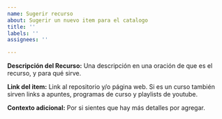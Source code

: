 ```yaml
---
name: Sugerir recurso
about: Sugerir un nuevo item para el catalogo
title: ''
labels: ''
assignees: ''

---
```


**Descripción del Recurso:**
Una descripción en una oración de que es el recurso, y para qué sirve.

**Link del item:**
Link al repositorio y/o página web. Si es un curso también sirven links a apuntes, programas de curso y playlists de youtube.

**Contexto adicional:**
Por si sientes que hay más detalles por agregar.
